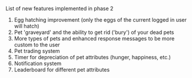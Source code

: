 List of new features implemented in phase 2
1. Egg hatching improvement (only the eggs of the current logged in user will hatch)
2. Pet 'graveyard' and the ability to get rid ('bury') of your dead pets
3. More types of pets and enhanced response messages to be more custom to the user
4. Pet trading system
5. Timer for depreciation of pet attributes (hunger, happiness, etc.)
6. Notification system
7. Leaderboard for different pet attributes